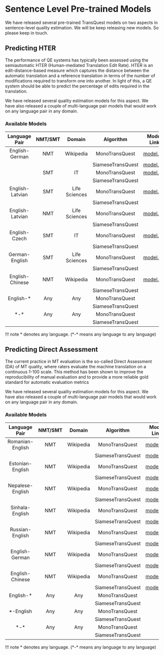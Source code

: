 # Sentence Level Pre-trained Models
We have released several pre-trained TransQuest models on two aspects in sentence-level quality estimation. We will be keep releasing new models. So please keep in touch.

## Predicting HTER
The performance of QE systems has typically been assessed using the semiautomatic HTER (Human-mediated Translation Edit Rate). HTER is an edit-distance-based measure which captures the distance between the automatic translation and a reference translation in terms of the number of modifications required to transform one into another. In light of this, a QE system should be able to predict the percentage of edits required in the translation. 

We have released several quality estimation models for this aspect. We have also released a couple of multi-language pair models that would work on any language pair in any domain. 

### Available Models

| Language Pair   | NMT/SMT        |  Domain      |     Algorithm       |  Model Link                          | 
|:---------------:|:--------------:|:------------:|:-------------------:|:------------------------------------:|
| English-German  | NMT            |  Wikipedia   | MonoTransQuest      | [model.zip](https://bit.ly/37tkTvZ)  |
|                 |                |              | SiameseTransQuest   | [model.zip](https://bit.ly/3icI5Dw)  |
|                 | SMT            |   IT         | MonoTransQuest      | [model.zip](https://bit.ly/3dNafBx)  | 
|                 |                |              | SiameseTransQuest   |                                      |  
| English-Latvian | SMT            | Life Sciences| MonoTransQuest      | [model.zip](https://bit.ly/3gkY7JX)  | 
|                 |                |              | SiameseTransQuest   |                                      | 
| English-Latvian | NMT            | Life Sciences| MonoTransQuest      | [model.zip](https://bit.ly/3eLb1jU)  | 
|                 |                |              | SiameseTransQuest   |                                      | 
| English-Czech   | SMT            |  IT          | MonoTransQuest      | [model.zip](https://bit.ly/2VyBOZ2)  | 
|                 |                |              | SiameseTransQuest   |                                      | 
| German-English  | SMT            | Life Sciences| MonoTransQuest      | [model.zip](https://bit.ly/3dRlqJu)  | 
|                 |                |              | SiameseTransQuest   |                                      | 
| English-Chinese | NMT            | Wikipedia    | MonoTransQuest      | [model.zip](https://bit.ly/2YLIvJw)  | 
|                 |                |              | SiameseTransQuest   |                                      | 
| English-*       | Any            | Any          | MonoTransQuest      |                                      | 
|                 |                |              | SiameseTransQuest   |                                      | 
| \*-\*           | Any            | Any          | MonoTransQuest      |                                      | 
|                 |                |              | SiameseTransQuest   |                                      | 

!!! note
\* denotes any language. (\*-\* means any language to any language)

## Predicting Direct Assessment
The current practice in MT evaluation is the so-called Direct Assessment (DA) of MT quality, where raters evaluate the machine translation on a continuous 1-100 scale. This method has been shown to improve the reproducibility of manual evaluation and to provide a more reliable gold standard for automatic evaluation metrics

We have released several quality estimation models for this aspect. We have also released a couple of multi-language pair models that would work on any language pair in any domain. 

### Available Models

| Language Pair   | NMT/SMT        |  Domain      |     Algorithm       |  Model Link                          | 
|:---------------:|:--------------:|:------------:|:-------------------:|:------------------------------------:|
| Romanian-English| NMT            |  Wikipedia   | MonoTransQuest      | [model.zip](https://bit.ly/2AfuXwb)  |
|                 |                |              | SiameseTransQuest   | [model.zip](https://bit.ly/37vT4mt)  |
| Estonian-English| NMT            | Wikipedia    | MonoTransQuest      | [model.zip](https://bit.ly/2YjXIAa)  | 
|                 |                |              | SiameseTransQuest   | [model.zip](https://bit.ly/30mO5mW)  | 
| Nepalese-English| NMT            | Wikipedia    | MonoTransQuest      | [model.zip](https://bit.ly/2MHnCZc)  | 
|                 |                |              | SiameseTransQuest   | [model.zip](https://bit.ly/3h674bc)  | 
| Sinhala-English | NMT            |  Wikipedia   | MonoTransQuest      | [model.zip](https://bit.ly/3dKM3ki)  | 
|                 |                |              | SiameseTransQuest   | [model.zip](https://bit.ly/3foBSlP)  | 
| Russian-English | NMT            | Wikipedia    | MonoTransQuest      | [model.zip](https://bit.ly/30lMA8c)  | 
|                 |                |              | SiameseTransQuest   | [model.zip](https://bit.ly/2B3UM2D)  | 
| English-German  | NMT            | Wikipedia    | MonoTransQuest      | [model.zip](https://bit.ly/2UpFiwF)  | 
|                 |                |              | SiameseTransQuest   | [model.zip](https://bit.ly/3d8gT5n)  | 
| English-Chinese | NMT            | Wikipedia    | MonoTransQuest      | [model.zip](https://bit.ly/2XGAx3Q)  | 
|                 |                |              | SiameseTransQuest   | [model.zip](https://bit.ly/3h4WSQ8)  | 
| English-\*      | Any            | Any          | MonoTransQuest      |                                      | 
|                 |                |              | SiameseTransQuest   |                                      | 
| \*-English      | Any            | Any          | MonoTransQuest      |                                      | 
|                 |                |              | SiameseTransQuest   |                                      | 
| \*-\*           | Any            | Any          | MonoTransQuest      |                                      | 
|                 |                |              | SiameseTransQuest   |                                      | 

!!! note
\* denotes any language. (\*-\* means any language to any language)
